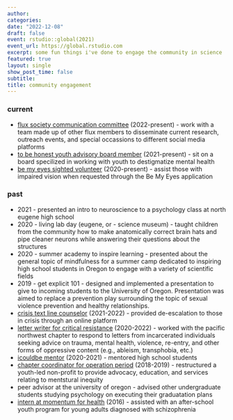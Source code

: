 ```yaml
---
author:
categories:
date: "2022-12-08"
draft: false
event: rstudio::global(2021)
event_url: https://global.rstudio.com
excerpt: some fun things i've done to engage the community in science
featured: true
layout: single
show_post_time: false
subtitle:
title: community engagement
---
```

### current

- [flux society communication committee](https://fluxsociety.org/communications-committee/) (2022-present) - work with a team made up of other flux members to disseminate current research, outreach events, and special occassions to different social media platforms
- [to be honest youth advisory board member](https://linktr.ee/tbhtoday) (2021-present) - sit on a board specilized in working with youth to destigmatize mental health
- [be my eyes sighted volunteer](https://www.bemyeyes.com/about) (2020-present) - assist those with impaired vision when requested through the Be My Eyes application

### past

- 2021 - presented an intro to neuroscience to a psychology class at north eugene high school
- 2020 - living lab day (eugene, or - science museum) - taught children from the community how to make anatomically correct brain hats and pipe cleaner neurons while answering their questions about the structures
- 2020 - summer academy to inspire learning - presented about the general topic of mindfulness for a summer camp dedicated to inspiring high school students in Oregon to engage with a variety of scientific fields
- 2019 - get explicit 101 - designed and implemented a presentation to give to incoming students to the University of Oregon. Presentation was aimed to replace a prevention play surrounding the topic of sexual violence prevention and healthy relationships.
- [crisis text line counselor](https://www.crisistextline.org/) (2021-2022) - provided de-escalation to those in crisis through an online platform
- [letter writer for critical resistance](https://criticalresistance.org/) (2020-2022) - worked with the pacific northwest chapter to respond to letters from incarcerated individuals seeking advice on trauma, mental health, violence, re-entry, and other forms of oppressive content (e.g., ableism, transphobia, etc.)
- [icouldbe mentor](https://www.icouldbe.org/) (2020-2021) - mentored high school students
- [chapter coordinator for operation period](https://www.operationperiod.org/) (2018-2019) - restructured a youth-led non-profit to provide advocacy, education, and services relating to mentstural inequity
- peer advisor at the university of oregon - advised other undergraduate students studying psychology on executing their graduatation plans
- [intern at momentum for health](https://momentumforhealth.org/) (2016) - assisted with an after-school youth program for young adults diagnosed with schizophrenia
